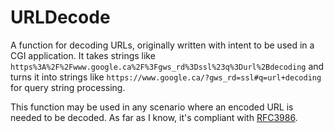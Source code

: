 URLDecode
=========
A function for decoding URLs, originally written with intent to be used in a CGI application. It takes strings like `https%3A%2F%2Fwww.google.ca%2F%3Fgws_rd%3Dssl%23q%3Durl%2Bdecoding` and turns it into strings like `https://www.google.ca/?gws_rd=ssl#q=url+decoding` for query string processing.

This function may be used in any scenario where an encoded URL is needed to be decoded. As far as I know, it's compliant with [RFC3986](https://tools.ietf.org/html/rfc3986).
